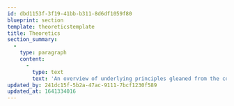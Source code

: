 ```yaml
---
id: dbd1153f-3f19-41bb-b311-8d6df1059f80
blueprint: section
template: theoreticstemplate
title: Theoretics
section_summary:
  -
    type: paragraph
    content:
      -
        type: text
        text: 'An overview of underlying principles gleaned from the complexities in Practics, Poetics, Toetics and Didactics, and what they have in common. Although usually abstract in appearance THEORY de-mystifies the complex by classifying principles in action and demonstrating interrelations.'
updated_by: 241dc15f-5b2a-47ac-9111-7bcf1230f589
updated_at: 1641334016
---
```


